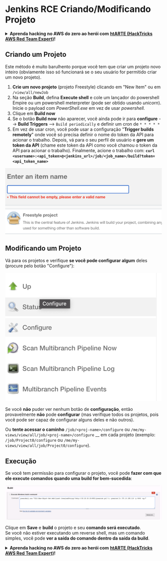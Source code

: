 # Jenkins RCE Criando/Modificando Projeto

<details>

<summary><strong>Aprenda hacking no AWS do zero ao herói com</strong> <a href="https://training.hacktricks.xyz/courses/arte"><strong>htARTE (HackTricks AWS Red Team Expert)</strong></a><strong>!</strong></summary>

Outras formas de apoiar o HackTricks:

* Se você quer ver sua **empresa anunciada no HackTricks** ou **baixar o HackTricks em PDF** Confira os [**PLANOS DE ASSINATURA**](https://github.com/sponsors/carlospolop)!
* Adquira o [**material oficial PEASS & HackTricks**](https://peass.creator-spring.com)
* Descubra [**A Família PEASS**](https://opensea.io/collection/the-peass-family), nossa coleção de [**NFTs**](https://opensea.io/collection/the-peass-family) exclusivos
* **Junte-se ao grupo** 💬 [**Discord**](https://discord.gg/hRep4RUj7f) ou ao [**grupo do telegram**](https://t.me/peass) ou **siga-me** no **Twitter** 🐦 [**@carlospolopm**](https://twitter.com/carlospolopm)**.**
* **Compartilhe suas técnicas de hacking enviando PRs para os repositórios github** [**HackTricks**](https://github.com/carlospolop/hacktricks) e [**HackTricks Cloud**](https://github.com/carlospolop/hacktricks-cloud).

</details>

## Criando um Projeto

Este método é muito barulhento porque você tem que criar um projeto novo inteiro (obviamente isso só funcionará se o seu usuário for permitido criar um novo projeto).

1. **Crie um novo projeto** (projeto Freestyle) clicando em "New Item" ou em `/view/all/newJob`
2. Na seção **Build**, defina **Execute shell** e cole um lançador do powershell Empire ou um powershell meterpreter (pode ser obtido usando _unicorn_). Inicie o payload com _PowerShell.exe_ em vez de usar _powershell._
3. Clique em **Build now**
4. Se o botão **Build now** não aparecer, você ainda pode ir para **configure** --> **Build Triggers** --> `Build periodically` e definir um cron de `* * * * *`
5. Em vez de usar cron, você pode usar a configuração "**Trigger builds remotely**" onde você só precisa definir o nome do token da API para acionar o trabalho. Depois, vá para o seu perfil de usuário e **gere um token da API** (chame este token da API como você chamou o token da API para acionar o trabalho). Finalmente, acione o trabalho com: **`curl <username>:<api_token>@<jenkins_url>/job/<job_name>/build?token=<api_token_name>`**

![](<../../.gitbook/assets/image (12) (1).png>)

## Modificando um Projeto

Vá para os projetos e verifique **se você pode configurar algum** deles (procure pelo botão "Configure"):

![](<../../.gitbook/assets/image (34).png>)

Se você **não** puder ver nenhum botão de **configuração**, então provavelmente **não** pode **configurar** (mas verifique todos os projetos, pois você pode ser capaz de configurar alguns deles e não outros).

Ou **tente acessar o caminho** `/job/<proj-name>/configure` ou `/me/my-views/view/all/job/<proj-name>/configure` __ em cada projeto (exemplo: `/job/Project0/configure` ou `/me/my-views/view/all/job/Project0/configure`).

## Execução

Se você tem permissão para configurar o projeto, você pode **fazer com que ele execute comandos quando uma build for bem-sucedida**:

![](<../../.gitbook/assets/image (70).png>)

Clique em **Save** e **build** o projeto e seu **comando será executado**.\
Se você não estiver executando um reverse shell, mas um comando simples, você pode **ver a saída do comando dentro da saída da build**.

<details>

<summary><strong>Aprenda hacking no AWS do zero ao herói com</strong> <a href="https://training.hacktricks.xyz/courses/arte"><strong>htARTE (HackTricks AWS Red Team Expert)</strong></a><strong>!</strong></summary>

Outras formas de apoiar o HackTricks:

* Se você quer ver sua **empresa anunciada no HackTricks** ou **baixar o HackTricks em PDF** Confira os [**PLANOS DE ASSINATURA**](https://github.com/sponsors/carlospolop)!
* Adquira o [**material oficial PEASS & HackTricks**](https://peass.creator-spring.com)
* Descubra [**A Família PEASS**](https://opensea.io/collection/the-peass-family), nossa coleção de [**NFTs**](https://opensea.io/collection/the-peass-family) exclusivos
* **Junte-se ao grupo** 💬 [**Discord**](https://discord.gg/hRep4RUj7f) ou ao [**grupo do telegram**](https://t.me/peass) ou **siga-me** no **Twitter** 🐦 [**@carlospolopm**](https://twitter.com/carlospolopm)**.**
* **Compartilhe suas técnicas de hacking enviando PRs para os repositórios github** [**HackTricks**](https://github.com/carlospolop/hacktricks) e [**HackTricks Cloud**](https://github.com/carlospolop/hacktricks-cloud).

</details>
